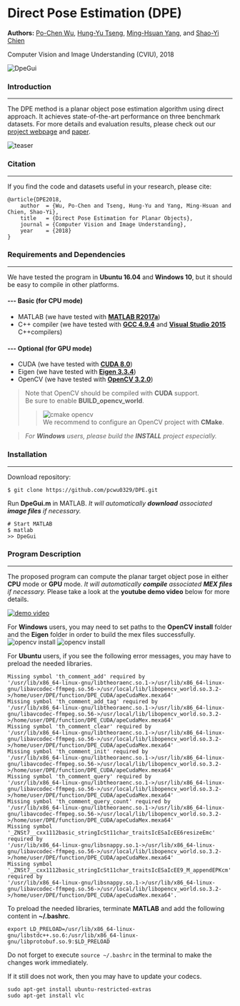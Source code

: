 # Direct Pose Estimation (DPE)
**Authors:** [Po-Chen Wu](http://media.ee.ntu.edu.tw/personal/pcwu/), [Hung-Yu Tseng](https://sites.google.com/site/hytseng0509/), [Ming-Hsuan Yang](http://faculty.ucmerced.edu/mhyang/), and [Shao-Yi Chien](http://www.ee.ntu.edu.tw/profile?id=101)

Computer Vision and Image Understanding (CVIU), 2018

![DpeGui](http://media.ee.ntu.edu.tw/research/DPE/images/DpeGui.png)

### Introduction
---
The DPE method is a planar object pose estimation algorithm using direct approach. It achieves state-of-the-art performance on three benchmark datasets. For more details and evaluation results, please check out our [project webpage](http://media.ee.ntu.edu.tw/research/DPE/) and [paper](http://media.ee.ntu.edu.tw/personal/pcwu/research/cviu2018_dpe/cviu2018_dpe.pdf).

![teaser](http://media.ee.ntu.edu.tw/research/DPE/images/teaser/total.jpg)

### Citation
---
If you find the code and datasets useful in your research, please cite:
    
    @article{DPE2018,
        author  = {Wu, Po-Chen and Tseng, Hung-Yu and Yang, Ming-Hsuan and Chien, Shao-Yi}, 
        title   = {Direct Pose Estimation for Planar Objects}, 
        journal = {Computer Vision and Image Understanding},
        year    = {2018}
    }

### Requirements and Dependencies
---
We have tested the program in **Ubuntu 16.04** and **Windows 10**, but it should be easy to compile in other platforms.

#### --- Basic (for CPU mode)
* MATLAB (we have tested with [**MATLAB R2017a**](https://www.mathworks.com/downloads/web_downloads/select_release?mode=gwylf))
* C++ compiler (we have tested with [**GCC 4.9.4**](https://packages.ubuntu.com/xenial/gcc-4.9) and [**Visual Studio 2015**](https://www.visualstudio.com/vs/older-downloads/)  C++compilers)

#### --- Optional (for GPU mode)
* CUDA (we have tested with [**CUDA 8.0**](https://developer.nvidia.com/cuda-toolkit-archive))
* Eigen  (we have tested with [**Eigen  3.3.4**](http://eigen.tuxfamily.org/index.php?title=Main_Page))
* OpenCV (we have tested with [**OpenCV 3.2.0**](https://opencv.org/releases.html))  

> Note that OpenCV should be compiled with **CUDA** support.  
> Be sure to enable **BUILD_opencv_world**.  
>> ![cmake opencv](http://media.ee.ntu.edu.tw/research/DPE/images/cmake_opencv.png)  
>> We recommend to configure an OpenCV project with **CMake**.

> *For **Windows** users, please build the **INSTALL** project especially.*


### Installation
---
Download repository:

    $ git clone https://github.com/pcwu0329/DPE.git

Run **DpeGui.m** in MATLAB. *It will automatically **download** associated **image files** if necessary.*

    # Start MATLAB
    $ matlab
    >> DpeGui

### Program Description
---
The proposed program can compute the planar target object pose in either **CPU** mode or **GPU** mode. *It will automatically **compile** associated **MEX files** if necessary.* Please take a look at the **youtube demo video** below for more details.

[![demo video](http://img.youtube.com/vi/odlP_01DD4A/0.jpg)](http://www.youtube.com/watch?v=odlP_01DD4A)

For **Windows** users,  you may need to set paths to the **OpenCV install** folder and the **Eigen** folder in order to build the mex files successfully.  
![opencv install](http://media.ee.ntu.edu.tw/research/DPE/images/opencv_install_folder.png)
![opencv install](http://media.ee.ntu.edu.tw/research/DPE/images/eigen_folder.png)

For **Ubuntu** users, if you see the following error messages, you may have to preload the needed libraries.
```
Missing symbol 'th_comment_add' required by
'/usr/lib/x86_64-linux-gnu/libtheoraenc.so.1->/usr/lib/x86_64-linux-gnu/libavcodec-ffmpeg.so.56->/usr/local/lib/libopencv_world.so.3.2->/home/user/DPE/function/DPE_CUDA/apeCudaMex.mexa64'
Missing symbol 'th_comment_add_tag' required by
'/usr/lib/x86_64-linux-gnu/libtheoraenc.so.1->/usr/lib/x86_64-linux-gnu/libavcodec-ffmpeg.so.56->/usr/local/lib/libopencv_world.so.3.2->/home/user/DPE/function/DPE_CUDA/apeCudaMex.mexa64'
Missing symbol 'th_comment_clear' required by
'/usr/lib/x86_64-linux-gnu/libtheoraenc.so.1->/usr/lib/x86_64-linux-gnu/libavcodec-ffmpeg.so.56->/usr/local/lib/libopencv_world.so.3.2->/home/user/DPE/function/DPE_CUDA/apeCudaMex.mexa64'
Missing symbol 'th_comment_init' required by
'/usr/lib/x86_64-linux-gnu/libtheoraenc.so.1->/usr/lib/x86_64-linux-gnu/libavcodec-ffmpeg.so.56->/usr/local/lib/libopencv_world.so.3.2->/home/user/DPE/function/DPE_CUDA/apeCudaMex.mexa64'
Missing symbol 'th_comment_query' required by
'/usr/lib/x86_64-linux-gnu/libtheoraenc.so.1->/usr/lib/x86_64-linux-gnu/libavcodec-ffmpeg.so.56->/usr/local/lib/libopencv_world.so.3.2->/home/user/DPE/function/DPE_CUDA/apeCudaMex.mexa64'
Missing symbol 'th_comment_query_count' required by
'/usr/lib/x86_64-linux-gnu/libtheoraenc.so.1->/usr/lib/x86_64-linux-gnu/libavcodec-ffmpeg.so.56->/usr/local/lib/libopencv_world.so.3.2->/home/user/DPE/function/DPE_CUDA/apeCudaMex.mexa64'
Missing symbol '_ZNSt7__cxx1112basic_stringIcSt11char_traitsIcESaIcEE6resizeEmc' required by
'/usr/lib/x86_64-linux-gnu/libsnappy.so.1->/usr/lib/x86_64-linux-gnu/libavcodec-ffmpeg.so.56->/usr/local/lib/libopencv_world.so.3.2->/home/user/DPE/function/DPE_CUDA/apeCudaMex.mexa64'
Missing symbol '_ZNSt7__cxx1112basic_stringIcSt11char_traitsIcESaIcEE9_M_appendEPKcm' required by
'/usr/lib/x86_64-linux-gnu/libsnappy.so.1->/usr/lib/x86_64-linux-gnu/libavcodec-ffmpeg.so.56->/usr/local/lib/libopencv_world.so.3.2->/home/user/DPE/function/DPE_CUDA/apeCudaMex.mexa64'. 
``` 
To preload the needed libraries, terminate **MATLAB** and add the following content in **~/.bashrc**.
```
export LD_PRELOAD=/usr/lib/x86_64-linux-gnu/libstdc++.so.6:/usr/lib/x86_64-linux-gnu/libprotobuf.so.9:$LD_PRELOAD
```
Do not forget to execute `source ~/.bashrc` in the terminal to make the changes work immediately.

If it still does not work, then you may have to update your codecs.
```
sudo apt-get install ubuntu-restricted-extras
sudo apt-get install vlc
```